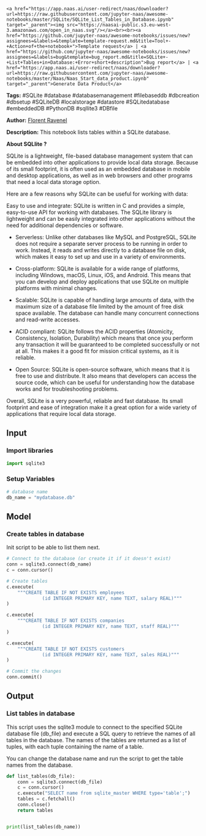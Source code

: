     <a href="https://app.naas.ai/user-redirect/naas/downloader?url=https://raw.githubusercontent.com/jupyter-naas/awesome-notebooks/master/SQLite/SQLite_List_Tables_in_Database.ipynb" target="_parent"><img src="https://naasai-public.s3.eu-west-3.amazonaws.com/open_in_naas.svg"/></a><br><br><a href="https://github.com/jupyter-naas/awesome-notebooks/issues/new?assignees=&labels=&template=template-request.md&title=Tool+-+Action+of+the+notebook+">Template request</a> | <a href="https://github.com/jupyter-naas/awesome-notebooks/issues/new?assignees=&labels=bug&template=bug_report.md&title=SQLite+-+List+Tables+in+Database:+Error+short+description">Bug report</a> | <a href="https://app.naas.ai/user-redirect/naas/downloader?url=https://raw.githubusercontent.com/jupyter-naas/awesome-notebooks/master/Naas/Naas_Start_data_product.ipynb" target="_parent">Generate Data Product</a>

**Tags:** #SQLite #database #databasemanagement #filebaseddb #dbcreation #dbsetup #SQLiteDB #localstorage #datastore #SQLitedatabase #embeddedDB #PythonDB #sqllite3 #DBfile

**Author:** [Florent Ravenel](https://www.linkedin.com/in/florent-ravenel/)

**Description:** This notebook lists tables within a SQLite database.

**About SQLlite ?**

SQLite is a lightweight, file-based database management system that can be embedded into other applications to provide local data storage. Because of its small footprint, it is often used as an embedded database in mobile and desktop applications, as well as in web browsers and other programs that need a local data storage option.

Here are a few reasons why SQLite can be useful for working with data:

Easy to use and integrate: SQLite is written in C and provides a simple, easy-to-use API for working with databases. The SQLite library is lightweight and can be easily integrated into other applications without the need for additional dependencies or software.

- Serverless: Unlike other databases like MySQL and PostgreSQL, SQLite does not require a separate server process to be running in order to work. Instead, it reads and writes directly to a database file on disk, which makes it easy to set up and use in a variety of environments.

- Cross-platform: SQLite is available for a wide range of platforms, including Windows, macOS, Linux, iOS, and Android. This means that you can develop and deploy applications that use SQLite on multiple platforms with minimal changes.

- Scalable: SQLite is capable of handling large amounts of data, with the maximum size of a database file limited by the amount of free disk space available. The database can handle many concurrent connections and read-write accesses.

- ACID compliant: SQLite follows the ACID properties (Atomicity, Consistency, Isolation, Durability) which means that once you perform any transaction it will be guaranteed to be completed successfully or not at all. This makes it a good fit for mission critical systems, as it is reliable.

- Open Source: SQLite is open-source software, which means that it is free to use and distribute. It also means that developers can access the source code, which can be useful for understanding how the database works and for troubleshooting problems.

Overall, SQLite is a very powerful, reliable and fast database. Its small footprint and ease of integration make it a great option for a wide variety of applications that require local data storage.

## Input

### Import libraries


```python
import sqlite3
```

### Setup Variables


```python
# database name
db_name = "mydatabase.db"
```

## Model

### Create tables in database
Init script to be able to list them next.


```python
# Connect to the database (or create it if it doesn't exist)
conn = sqlite3.connect(db_name)
c = conn.cursor()

# Create tables
c.execute(
    """CREATE TABLE IF NOT EXISTS employees
             (id INTEGER PRIMARY KEY, name TEXT, salary REAL)"""
)

c.execute(
    """CREATE TABLE IF NOT EXISTS companies
             (id INTEGER PRIMARY KEY, name TEXT, staff REAL)"""
)

c.execute(
    """CREATE TABLE IF NOT EXISTS customers
             (id INTEGER PRIMARY KEY, name TEXT, sales REAL)"""
)

# Commit the changes
conn.commit()
```

## Output

### List tables in database
This script uses the sqlite3 module to connect to the specified SQLite database file (db_file) and execute a SQL query to retrieve the names of all tables in the database. The names of the tables are returned as a list of tuples, with each tuple containing the name of a table.

You can change the database name and run the script to get the table names from the database.


```python
def list_tables(db_file):
    conn = sqlite3.connect(db_file)
    c = conn.cursor()
    c.execute("SELECT name from sqlite_master WHERE type='table';")
    tables = c.fetchall()
    conn.close()
    return tables


print(list_tables(db_name))
```
